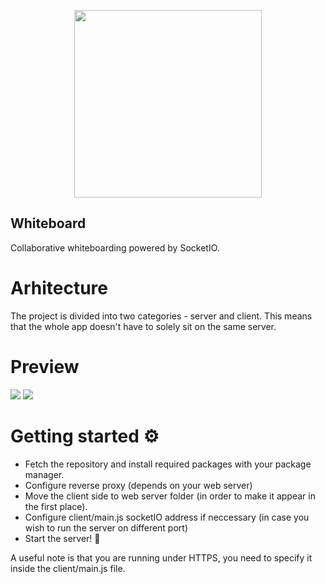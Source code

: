 <p align="center">
  <img src="https://i.imgur.com/zuNqu4q.png" width="300px" height="300px"/>
  <h2>Whiteboard</h2>
</p>

Collaborative whiteboarding powered by SocketIO.

# Arhitecture
The project is divided into two categories - server and client. This means that the whole app doesn't have to solely sit on the same server.

# Preview
<img src="https://i.imgur.com/U2q9DBf.png">
<img src="https://media.discordapp.net/attachments/755802883869638723/904683792126590996/unknown.png">

# Getting started ⚙️
- Fetch the repository and install required packages with your package manager. 
- Configure reverse proxy (depends on your web server)
- Move the client side to web server folder (in order to make it appear in the first place). 
- Configure client/main.js socketIO address if neccessary (in case you wish to run the server on different port)
- Start the server! 🚀

A useful note is that you are running under HTTPS, you need to specify it inside the client/main.js file.
